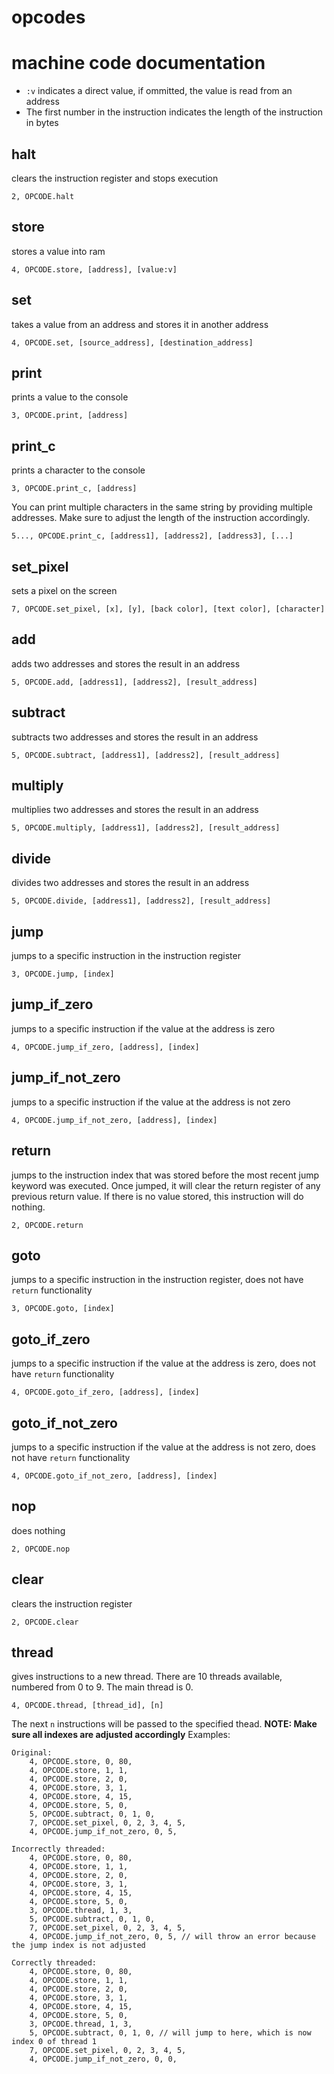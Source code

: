 # opcodes

# machine code documentation
* `:v` indicates a direct value, if ommitted, the value is read from an address
* The first number in the instruction indicates the length of the instruction in bytes


## halt
clears the instruction register and stops execution
```
2, OPCODE.halt
```
## store
stores a value into ram
```
4, OPCODE.store, [address], [value:v]
```

## set
takes a value from an address and stores it in another address
```
4, OPCODE.set, [source_address], [destination_address]
```
## print
prints a value to the console
```
3, OPCODE.print, [address]
```

## print_c
prints a character to the console
```
3, OPCODE.print_c, [address]
```
You can print multiple characters in the same string by providing multiple addresses. Make sure to adjust the length of the instruction accordingly.
```
5..., OPCODE.print_c, [address1], [address2], [address3], [...]
```

## set_pixel
sets a pixel on the screen
```
7, OPCODE.set_pixel, [x], [y], [back color], [text color], [character]
```

## add
adds two addresses and stores the result in an address
```
5, OPCODE.add, [address1], [address2], [result_address]
```

## subtract
subtracts two addresses and stores the result in an address
```
5, OPCODE.subtract, [address1], [address2], [result_address]
```

## multiply
multiplies two addresses and stores the result in an address
```
5, OPCODE.multiply, [address1], [address2], [result_address]
```

## divide
divides two addresses and stores the result in an address
```
5, OPCODE.divide, [address1], [address2], [result_address]
```

## jump
jumps to a specific instruction in the instruction register
```
3, OPCODE.jump, [index]
```

## jump_if_zero
jumps to a specific instruction if the value at the address is zero
```
4, OPCODE.jump_if_zero, [address], [index]
```
## jump_if_not_zero
jumps to a specific instruction if the value at the address is not zero
```
4, OPCODE.jump_if_not_zero, [address], [index]
```

## return
jumps to the instruction index that was stored before the most recent jump keyword was executed. Once jumped, it will clear the return register of any previous return value. If there is no value stored, this instruction will do nothing.
```
2, OPCODE.return
```

## goto
jumps to a specific instruction in the instruction register, does not have `return` functionality
```
3, OPCODE.goto, [index]
```

## goto_if_zero
jumps to a specific instruction if the value at the address is zero, does not have `return` functionality
```
4, OPCODE.goto_if_zero, [address], [index]
```

## goto_if_not_zero
jumps to a specific instruction if the value at the address is not zero, does not have `return` functionality
```
4, OPCODE.goto_if_not_zero, [address], [index]
```

## nop
does nothing
```
2, OPCODE.nop
```

## clear
clears the instruction register
```
2, OPCODE.clear
```

## thread
gives instructions to a new thread. There are 10 threads available, numbered from 0 to 9. The main thread is 0.
```
4, OPCODE.thread, [thread_id], [n]
```
The next `n` instructions will be passed to the specified thead.
**NOTE: Make sure all indexes are adjusted accordingly**
Examples:
```
Original: 
    4, OPCODE.store, 0, 80,
    4, OPCODE.store, 1, 1,
    4, OPCODE.store, 2, 0,
    4, OPCODE.store, 3, 1,
    4, OPCODE.store, 4, 15,
    4, OPCODE.store, 5, 0,
    5, OPCODE.subtract, 0, 1, 0,
    7, OPCODE.set_pixel, 0, 2, 3, 4, 5,
    4, OPCODE.jump_if_not_zero, 0, 5,

Incorrectly threaded:
    4, OPCODE.store, 0, 80,
    4, OPCODE.store, 1, 1,
    4, OPCODE.store, 2, 0,
    4, OPCODE.store, 3, 1,
    4, OPCODE.store, 4, 15,
    4, OPCODE.store, 5, 0,
    3, OPCODE.thread, 1, 3,
    5, OPCODE.subtract, 0, 1, 0,
    7, OPCODE.set_pixel, 0, 2, 3, 4, 5,
    4, OPCODE.jump_if_not_zero, 0, 5, // will throw an error because the jump index is not adjusted

Correctly threaded:
    4, OPCODE.store, 0, 80,
    4, OPCODE.store, 1, 1,
    4, OPCODE.store, 2, 0,
    4, OPCODE.store, 3, 1,
    4, OPCODE.store, 4, 15,
    4, OPCODE.store, 5, 0,
    3, OPCODE.thread, 1, 3,
    5, OPCODE.subtract, 0, 1, 0, // will jump to here, which is now index 0 of thread 1
    7, OPCODE.set_pixel, 0, 2, 3, 4, 5,
    4, OPCODE.jump_if_not_zero, 0, 0,
```

